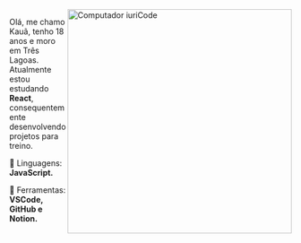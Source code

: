 <img src="https://raw.githubusercontent.com/MicaelliMedeiros/micaellimedeiros/master/image/computer-illustration.png" min-width="400px" max-width="400px" width="400px" align="right" alt="Computador iuriCode">

<p align="left"> 
  Olá, me chamo Kauã, tenho 18 anos e moro em Três Lagoas.
  Atualmente estou estudando <strong>React</strong>, consequentemente desenvolvendo projetos para treino.
</p>

<p align="left">
  🦄 Linguagens: <strong>JavaScript.</strong>
</p>

<p align="left">
  💼 Ferramentas: <strong>VSCode, GitHub e Notion.</strong>
</p>
